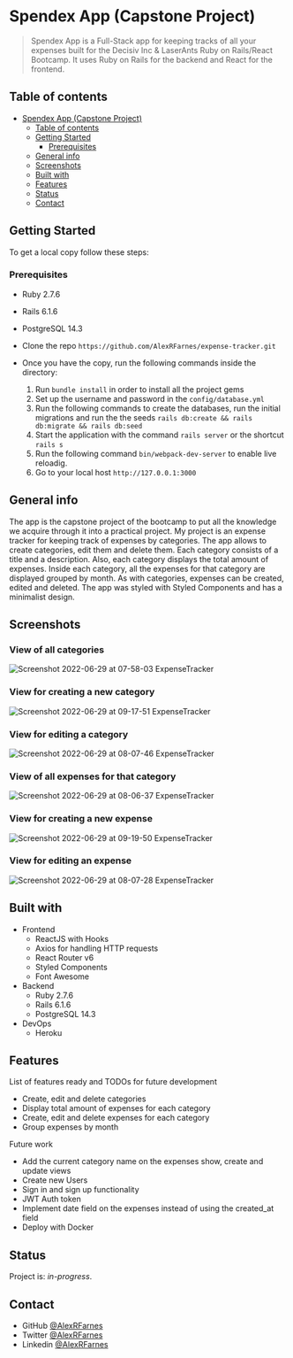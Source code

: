 # Spendex App (Capstone Project)

> Spendex App is a Full-Stack app for keeping tracks of all your expenses built for the Decisiv Inc & LaserAnts Ruby on Rails/React Bootcamp. It uses Ruby on Rails for the backend and React for the frontend.

## Table of contents
- [Spendex App (Capstone Project)](#spendex-app-capstone-project)
  - [Table of contents](#table-of-contents)
  - [Getting Started](#getting-started)
    - [Prerequisites](#prerequisites)
  - [General info](#general-info)
  - [Screenshots](#screenshots)
  - [Built with](#built-with)
  - [Features](#features)
  - [Status](#status)
  - [Contact](#contact)

## Getting Started

To get a local copy follow these steps:

### Prerequisites

- Ruby 2.7.6
- Rails 6.1.6
- PostgreSQL 14.3

- Clone the repo `https://github.com/AlexRFarnes/expense-tracker.git`
- Once you have the copy, run the following commands inside the directory:
  1. Run `bundle install` in order to install all the project gems
  2. Set up the username and password in the `config/database.yml` 
  3. Run the following commands to create the databases, run the initial migrations and run the the seeds `rails db:create && rails db:migrate && rails db:seed`
  4. Start the application with the command `rails server` or the shortcut `rails s`
  5. Run the following command `bin/webpack-dev-server` to enable live reloadig.
  6. Go to your local host `http://127.0.0.1:3000`

## General info

The app is the capstone project of the bootcamp to put all the knowledge we acquire through it into a practical project. My project is an expense tracker for keeping track of expenses by categories. The app allows to create categories, edit them and delete them. Each category consists of a title and a description. Also, each category displays the total amount of expenses. Inside each category, all the expenses for that category are displayed grouped by month. As with categories, expenses can be created, edited and deleted. The app was styled with Styled Components and has a minimalist design.

## Screenshots

### View of all categories
![Screenshot 2022-06-29 at 07-58-03 ExpenseTracker](https://user-images.githubusercontent.com/57517804/176330229-fc51f5e2-3a25-4f4e-aa38-edc245b4b6e5.png)

### View for creating a new category
![Screenshot 2022-06-29 at 09-17-51 ExpenseTracker](https://user-images.githubusercontent.com/57517804/176330418-8c666a21-5d64-4472-83ea-b0b468526ce8.png)

### View for editing a category
![Screenshot 2022-06-29 at 08-07-46 ExpenseTracker](https://user-images.githubusercontent.com/57517804/176330248-bc8bffaa-b722-4621-a6d2-807f77859953.png)

### View of all expenses for that category
![Screenshot 2022-06-29 at 08-06-37 ExpenseTracker](https://user-images.githubusercontent.com/57517804/176330266-998181b9-2fed-4ab7-b4bb-3ad9ca4cd088.png)

### View for creating a new expense
![Screenshot 2022-06-29 at 09-19-50 ExpenseTracker](https://user-images.githubusercontent.com/57517804/176330615-8e764d6a-1caa-4de5-80b5-23c2b3cb77da.png)

### View for editing an expense
![Screenshot 2022-06-29 at 08-07-28 ExpenseTracker](https://user-images.githubusercontent.com/57517804/176330284-5b080165-8055-4245-9366-fe81f6fc7015.png)

## Built with

- Frontend
  - ReactJS with Hooks
  - Axios for handling HTTP requests
  - React Router v6
  - Styled Components
  - Font Awesome
- Backend
  - Ruby 2.7.6
  - Rails 6.1.6
  - PostgreSQL 14.3
- DevOps
  - Heroku

## Features

List of features ready and TODOs for future development

- Create, edit and delete categories
- Display total amount of expenses for each category
- Create, edit and delete expenses for each category
- Group expenses by month

Future work

- Add the current category name on the expenses show, create and update views
- Create new Users
- Sign in and sign up functionality
- JWT Auth token
- Implement date field on the expenses instead of using the created_at field
- Deploy with Docker

## Status

Project is: _in-progress_.

## Contact

- GitHub [@AlexRFarnes](https://github.com/AlexRFarnes)
- Twitter [@AlexRFarnes](https://twitter.com/alexrfarnes)
- Linkedin [@AlexRFarnes](https://www.linkedin.com/in/alexrfarnes/)
